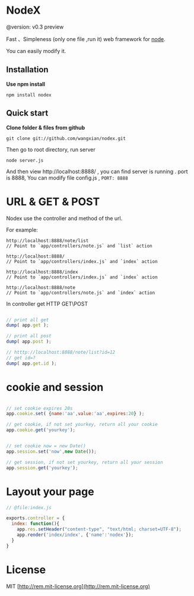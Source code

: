 # NodeX

@version: v0.3 preview

Fast 、Simpleness (only one file ,run it) web framework for <a href="http://nodejs.org/" target="_blank">node</a>.

You can easily modify it.

## Installation

**Use npm install**

    npm install nodex

## Quick start

**Clone folder & files from github**

    git clone git://github.com/wangxian/nodex.git

Then go to root directory, run server

```
node server.js
```

And then view http://localhost:8888/ , you can find server is running .
port is 8888, You can modify file config.js , ```PORT: 8888```

# URL & GET & POST

Nodex use the controller and method of the url.

For example:
    
    http://localhost:8888/note/list
    // Point to `app/controllers/note.js` and `list` action

    http://localhost:8888/
    // Point to `app/controllers/index.js` and `index` action

    http://localhost:8888/index
    // Point to `app/controllers/index.js` and `index` action

    http://localhost:8888/note
    // Point to `app/controllers/note.js` and `index` action


In controller get HTTP GET\POST

 ```javascript 

// print all get
dump( app.get );

// print all post
dump( app.post );

// htttp://localhost:8888/note/list?id=12
// get id=?
dump( app.get.id );

```

# cookie and session

```javascript

// set cookie expires 20s
app.cookie.set( {name:'aa',value:'aa',expires:20} );

// get cookie, if not set yourkey, return all your cookie
app.cookie.get('yourkey');


// set cookie now = new Date()
app.session.set('now',new Date());

// get session, if not set yourkey, return all your session 
app.session.get('yourkey');

```


# Layout your page

```javascript
// @file:index.js

exports.controller = {    
  index: function(){
    app.res.setHeader("content-type", "text/html; charset=UTF-8");
    app.render('index/index', {'name':'nodex'});
  }
}

```


# License

MIT [http://rem.mit-license.org](http://rem.mit-license.org)
